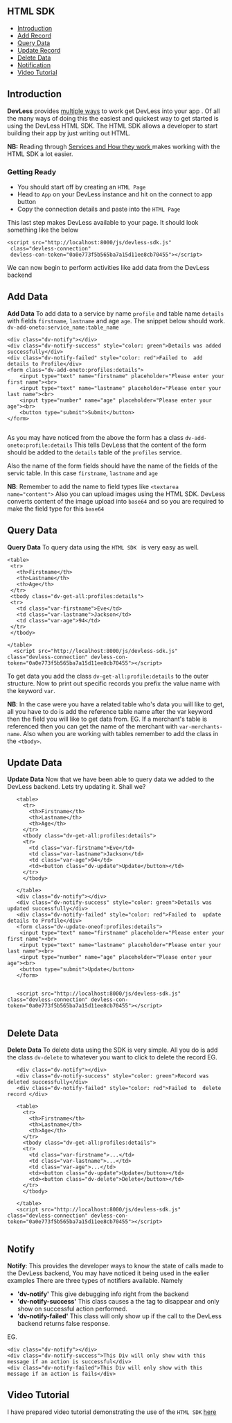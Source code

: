 ## HTML SDK

- [Introduction](#intro)
- [Add Record](#add)
- [Query Data](#query)
- [Update Record](#update)
- [Delete Data](#delete)
- [Notification](#notify)
- [Video Tutorial](#watch)


<a name="intro"></a>
## Introduction
**DevLess** provides [multiple ways](/docs/{{version}}/SDKs) to work get DevLess into your app 
 . Of all the many ways of doing this the easiest and quickest way to
  get started is using the DevLess HTML SDK. The HTML SDK allows a 
  developer to start building their app by just writing out HTML.

**NB:** Reading through [Services and How they work ](/docs/{{version}}/service) makes working with the HTML SDK
 a lot easier.

### Getting Ready 
- You should start off by creating an `HTML Page `
- Head to  `App` on your DevLess instance and hit on the connect to app button
- Copy the connection details and paste into the `HTML Page`

This last step makes DevLess available to your page. 
It should look something like the below
```
<script src="http://localhost:8000/js/devless-sdk.js"
 class="devless-connection" 
 devless-con-token="0a0e773f5b565ba7a15d11ee8cb70455"></script>

```
We can now begin to perform activities like add data from the DevLess backend 

<a name="add"></a>
## Add Data
**Add Data** To add data to a service by name `profile` and table name `details`
with fields `firstname`, `lastname` and age `age`.
The snippet below should work. 
`dv-add-oneto:service_name:table_name`
```
<div class="dv-notify"></div>
<div class="dv-notify-success" style="color: green">Details was added successfully</div>
<div class="dv-notify-failed" style="color: red">Failed to  add details to Profile</div>
<form class="dv-add-oneto:profiles:details">
	<input type="text" name="firstname" placeholder="Please enter your first name"><br>
	<input type="text" name="lastname" placeholder="Please enter your last name"><br>
	<input type="number" name="age" placeholder="Please enter your age"><br>
	<button type="submit">Submit</button>
</form>


```
As you may have noticed from the above the form has a class `dv-add-oneto:profile:details`
This tells DevLess that the content of the form should be added to the `details` table of the `profiles` service.

Also the name of the form fields should have the name of the fields of the servic table.
In this case `firstname`, `lastname` and `age` 

**NB**: Remember to add the name to field types like `<textarea name="content">`
Also you can upload images using the HTML SDK. DevLess converts content of the image upload into `base64`
and so you are required to make the field type for this `base64`



<a name="query"></a>
## Query Data
**Query Data** To query data using the `HTML SDK ` is very easy as well.
 ```
<table>
  <tr>
    <th>Firstname</th>
    <th>Lastname</th> 
    <th>Age</th>
  </tr>
  <tbody class="dv-get-all:profiles:details">
  <tr>
    <td class="var-firstname">Eve</td>
    <td class="var-lastname">Jackson</td> 
    <td class="var-age">94</td>
  </tr>	
  </tbody>
  
</table>
   <script src="http://localhost:8000/js/devless-sdk.js" class="devless-connection" devless-con-token="0a0e773f5b565ba7a15d11ee8cb70455"></script>
```
To get data you add the class `dv-get-all:profile:details`
to the outer structure. Now to print out specific records you prefix the value name with the keyword `var`.

**NB**: In the case were you have a related table who's data you will like to get, all you have to do is add the reference table name after the var keyword then the field you will like to get data from. 
 EG. If a merchant's table is referenced then you can get the name of the merchant with `var-merchants-name`.
Also when you are  working with tables remember to add the class in the `<tbody>`.
 
 <a name="update"></a>
 ## Update Data
 **Update Data** Now that we have been able to query data we added to the DevLess backend. Lets try updating it. Shall we?
```
   <table>
     <tr>
       <th>Firstname</th>
       <th>Lastname</th> 
       <th>Age</th>
     </tr>
     <tbody class="dv-get-all:profiles:details">
     <tr>
       <td class="var-firstname">Eve</td>
       <td class="var-lastname">Jackson</td> 
       <td class="var-age">94</td>
       <td><button class="dv-update">Update</button></td>
     </tr>	
     </tbody>
     
   </table>
   <div class="dv-notify"></div>
   <div class="dv-notify-success" style="color: green">Details was updated successfully</div>
   <div class="dv-notify-failed" style="color: red">Failed to  update details to Profile</div>
   <form class="dv-update-oneof:profiles:details">
   	<input type="text" name="firstname" placeholder="Please enter your first name"><br>
   	<input type="text" name="lastname" placeholder="Please enter your last name"><br>
   	<input type="number" name="age" placeholder="Please enter your age"><br>
   	<button type="submit">Update</button>
   </form>
   
   
   <script src="http://localhost:8000/js/devless-sdk.js" class="devless-connection" devless-con-token="0a0e773f5b565ba7a15d11ee8cb70455"></script>
 
``` 
 <a name="delete"></a>
 ## Delete Data
 **Delete Data** To delete data using the SDK is very simple. All you do is add the class `dv-delete` to whatever you want to click to delete the record 
  EG.   
 ```
    <div class="dv-notify"></div>
    <div class="dv-notify-success" style="color: green">Record was deleted successfully</div>
    <div class="dv-notify-failed" style="color: red">Failed to  delete record </div>
    
    <table>
      <tr>
        <th>Firstname</th>
        <th>Lastname</th> 
        <th>Age</th>
      </tr>
      <tbody class="dv-get-all:profiles:details">
      <tr>
        <td class="var-firstname">...</td>
        <td class="var-lastname">...</td> 
        <td class="var-age">...</td>
        <td><button class="dv-update">Update</button></td>
        <td><button class="dv-delete">Delete</button></td>
      </tr>	
      </tbody>
      
    </table>
    <script src="http://localhost:8000/js/devless-sdk.js" class="devless-connection" devless-con-token="0a0e773f5b565ba7a15d11ee8cb70455"></script>
 

```
 
 <a name="notify"></a>
  ## Notify
  **Notify**: This provides the developer ways to know the state of calls made to the DevLess backend, 
 You may have noticed it being used in the ealier examples 
 There are three types of notifiers available. Namely 
- **'dv-notify'** This give debugging info right from the backend
- **'dv-notify-success'** This class causes a the tag to disappear and only show on successful action performed. 
- **'dv-notify-failed'** This class will only show up if the call to the DevLess backend returns false response. 

EG.
```
<div class="dv-notify"></div>
<div class="dv-notify-success">This Div will only show with this message if an action is successful</div>
<div class="dv-notify-failed">This Div will only show with this message if an action is fails</div>

```

<a name="watch"></a>
  ## Video Tutorial
  I have prepared video tutorial demonstrating the use of the `HTML SDK` [here](#)
   
   
   
 


   


